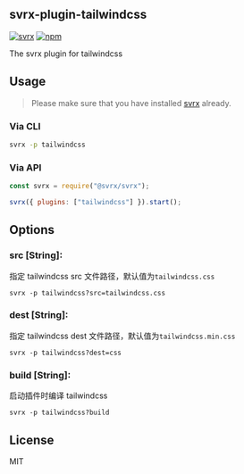 ## svrx-plugin-tailwindcss

[![svrx](https://img.shields.io/badge/svrx-plugin-%23ff69b4?style=flat-square)](https://svrx.io/)
[![npm](https://img.shields.io/npm/v/svrx-plugin-tailwindcss.svg?style=flat-square)](https://www.npmjs.com/package/svrx-plugin-tailwindcss)

The svrx plugin for tailwindcss

## Usage

> Please make sure that you have installed [svrx](https://svrx.io/) already.

### Via CLI

```bash
svrx -p tailwindcss
```

### Via API

```js
const svrx = require("@svrx/svrx");

svrx({ plugins: ["tailwindcss"] }).start();
```

## Options

### **src \[String]:**

指定 tailwindcss src 文件路径，默认值为`tailwindcss.css`

`svrx -p tailwindcss?src=tailwindcss.css`

### **dest \[String]:**

指定 tailwindcss dest 文件路径，默认值为`tailwindcss.min.css`

`svrx -p tailwindcss?dest=css`

### **build \[String]:**

启动插件时编译 tailwindcss

`svrx -p tailwindcss?build`

## License

MIT
